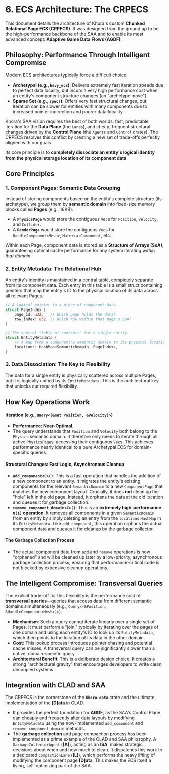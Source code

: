 # 6. ECS Architecture: The CRPECS

This document details the architecture of Khora's custom **Chunked Relational Page ECS (CRPECS)**. It was designed from the ground up to be the high-performance backbone of the SAA and to enable its most advanced concept: **Adaptive Game Data Flows (AGDF)**.

## Philosophy: Performance Through Intelligent Compromise

Modern ECS architectures typically force a difficult choice:
*   **Archetypal (e.g., `bevy_ecs`)**: Delivers extremely fast iteration speeds due to perfect data locality, but incurs a very high performance cost when an entity's component structure changes (an "archetype move").
*   **Sparse Set (e.g., `specs`)**: Offers very fast structural changes, but iteration can be slower for entities with many components due to increased pointer indirection and poorer data locality.

Khora's SAA vision requires the best of both worlds: fast, predictable iteration for the **Data Plane** (the `Lanes`), and cheap, frequent structural changes driven by the **Control Plane** (the `Agents` and `Control` crates). The CRPECS resolves this conflict by creating a new set of trade-offs perfectly aligned with our goals.

Its core principle is to **completely dissociate an entity's logical identity from the physical storage location of its component data**.

## Core Principles

### 1. Component Pages: Semantic Data Grouping

Instead of storing components based on the entity's complete structure (its archetype), we group them by **semantic domain** into fixed-size memory blocks called **Pages** (e.g., 16KB).
*   A **`PhysicsPage`** would store the contiguous `Vec`s for `Position`, `Velocity`, and `Collider`.
*   A **`RenderPage`** would store the contiguous `Vec`s for `HandleComponent<Mesh>`, `MaterialComponent`, etc.

Within each Page, component data is stored as a **Structure of Arrays (SoA)**, guaranteeing optimal cache performance for any system iterating *within that domain*.

### 2. Entity Metadata: The Relational Hub

An entity's identity is maintained in a central table, completely separate from its component data. Each entry in this table is a small struct containing pointers that map the entity's ID to the physical location of its data across all relevant Pages.

```rust
// A logical pointer to a piece of component data.
struct PageIndex {
    page_id: u32,   // Which page holds the data?
    row_index: u32, // Which row within that page's SoA?
}

// The central "table of contents" for a single entity.
struct EntityMetadata {
    // A map from a component's semantic domain to its physical location.
    locations: HashMap<SemanticDomain, PageIndex>,
}
```

### 3. Data Dissociation: The Key to Flexibility

The data for a single entity is physically scattered across multiple Pages, but it is logically unified by its `EntityMetadata`. This is the architectural key that unlocks our required flexibility.

## How Key Operations Work

#### Iteration (e.g., `Query<(&mut Position, &Velocity)>`)
*   **Performance: Near-Optimal.**
*   The query understands that `Position` and `Velocity` both belong to the `Physics` semantic domain. It therefore only needs to iterate through all active `PhysicsPage`s, accessing their contiguous `Vec`s. This achieves performance nearly identical to a pure Archetypal ECS for domain-specific queries.

#### Structural Changes: Fast Logic, Asynchronous Cleanup
*   **`add_component<C>()`**: This is a fast operation that handles the addition of a new component to an entity. It migrates the entity's existing components for the relevant `SemanticDomain` to a new `ComponentPage` that matches the new component layout. Crucially, it does **not** clean up the "hole" left in the old page. Instead, it orphans the data at the old location and queues it for garbage collection.
*   **`remove_component_domain<C>()`**: This is an **extremely high-performance `O(1)` operation**. It removes all components in a given `SemanticDomain` from an entity by simply deleting an entry from the `locations` `HashMap` in its `EntityMetadata`. Like `add_component`, this operation orphans the actual component data and queues it for cleanup by the garbage collector.

#### The Garbage Collection Process
*   The actual component data from `add` and `remove` operations is now "orphaned" and will be cleaned up later by a low-priority, asynchronous garbage collection process, ensuring that performance-critical code is not blocked by expensive cleanup operations.

## The Intelligent Compromise: Transversal Queries

The explicit trade-off for this flexibility is the performance cost of **transversal queries**—queries that access data from different semantic domains simultaneously (e.g., `Query<(&Position, &HandleComponent<Mesh>)>`).

*   **Mechanism**: Such a query cannot iterate linearly over a single set of Pages. It must perform a "join," typically by iterating over the pages of one domain and using each entity's ID to look up its `EntityMetadata`, which then points to the location of its data in the other domain.
*   **Cost**: This lookup process introduces pointer chasing and potential cache misses. A transversal query can be significantly slower than a native, domain-specific query.
*   **Architectural Benefit**: This is a deliberate design choice. It creates a strong "architectural gravity" that encourages developers to write clean, decoupled systems.

## Integration with CLAD and SAA

The CRPECS is the cornerstone of the **`khora-data`** crate and the ultimate implementation of the **[D]ata** in CLAD.
*   It provides the perfect foundation for **AGDF**, as the SAA's Control Plane can cheaply and frequently alter data layouts by modifying `EntityMetadata` using the now-implemented `add_component` and `remove_component_domain` methods.
*   The **garbage collection** and page compaction process has been implemented as a prime example of the CLAD and SAA philosophy. A `GarbageCollectorAgent` (**[A]**), acting as an **ISA**, makes strategic decisions about when and how much to clean. It dispatches this work to a dedicated `CompactionLane` (**[L]**), which performs the heavy lifting of modifying the component page **[D]ata**. This makes the ECS itself a living, self-optimizing part of the SAA.